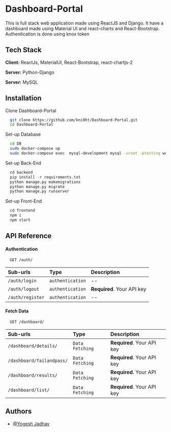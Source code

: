 
# Dashboard-Portal

This is full stack web application made using ReactJS and Django. 
It have a dashboard made using Material UI and react-charts and React-Bootstrap. 
Authentication is done using knox token



## Tech Stack

**Client:** ReactJs, MaterialUI, React-Bootstrap, react-chartjs-2

**Server:** Python-Django

**Server:** MySQL


## Installation

Clone Dashboard-Portal

```bash
  git clone https://github.com/kni9ht/Dashboard-Portal.git
  cd Dashboard-Portal
```

Set-up Database

```bash
  cd DB
  sudo docker-compose up
  sudo docker-compose exec  mysql-development mysql -uroot -ptesting wematter
```

Set-up Back-End

```python
  cd backend
  pip install -r requirements.txt
  python manage.py makemigrations
  python manage.py migrate
  python manage.py runserver
```

Set-up Front-End

```javascript
  cd frontend
  npm i
  npm start
```
## API Reference

#### Authentication

```http
  GET /auth/
```

| Sub-urls | Type     | Description                |
| :-------- | :------- | :------------------------- |
| `/auth/login` | `authentication` | -- |
| `/auth/logout` | `authentication` | **Required**. Your API key |
| `/auth/register` | `authentication` | -- |


#### Fetch Data

```http
  GET /dashboard/
```

| Sub-urls | Type     | Description                       |
| :-------- | :------- | :-------------------------------- |
| `/dashboard/details/`      | `Data Fetching` | **Required**. Your API key |
| `/dashboard/failandpass/`      | `Data Fetching` | **Required**. Your API key |
| `/dashboard/results/`      | `Data Fetching` | **Required**. Your API key |
| `/dashboard/list/`      | `Data Fetching` | **Required**. Your API key |


## Authors

- [@Yogesh Jadhav](https://github.com/kni9ht)

